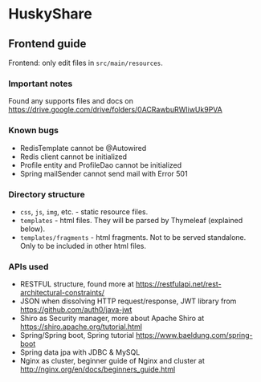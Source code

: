 # HuskyShare

## Frontend guide

Frontend: only edit files in `src/main/resources`.


### Important notes
Found any supports files and docs on https://drive.google.com/drive/folders/0ACRawbuRWIiwUk9PVA

### Known bugs
* RedisTemplate cannot be @Autowired
* Redis client cannot be initialized
* Profile entity and ProfileDao cannot be initialized
* Spring mailSender cannot send mail with Error 501

### Directory structure
* `css`, `js`, `img`, etc. - static resource files.
* `templates` - html files. They will be parsed by Thymeleaf (explained below).
* `templates/fragments` - html fragments. Not to be served standalone. Only to be included in other html files.

### APIs used
* RESTFUL structure, found more at https://restfulapi.net/rest-architectural-constraints/
* JSON when dissolving HTTP request/response, JWT library from https://github.com/auth0/java-jwt
* Shiro as Security manager, more about Apache Shiro at https://shiro.apache.org/tutorial.html
* Spring/Spring boot, Spring tutorial https://www.baeldung.com/spring-boot
* Spring data jpa with JDBC & MySQL
* Nginx as cluster, beginner guide of Nginx and cluster at http://nginx.org/en/docs/beginners_guide.html
